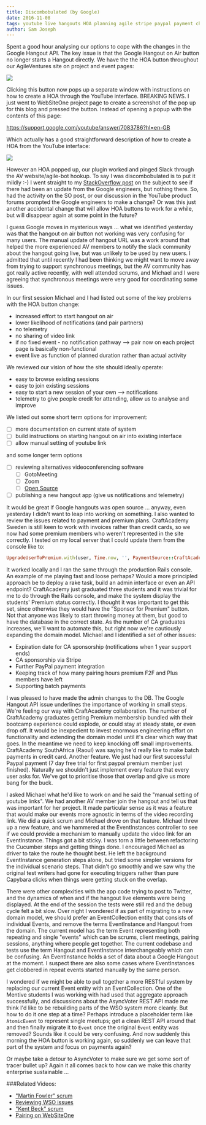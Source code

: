 ```yaml
---
title: Discombobulated (by Google)
date: 2016-11-08
tags: youtube live hangouts HOA planning agile stripe paypal payment charity domain driven design DDD
author: Sam Joseph
---
```



Spent a good hour analysing our options to cope with the changes in the Google Hangout API.  The key issue is that the Google Hangout on Air button no longer starts a Hangout directly.  We have the the HOA button throughout our AgileVentures site on project and event pages:

![](https://www.dropbox.com/s/5esltpqdq8y2abt/Screenshot%202016-11-08%2009.23.04.png?dl=1)

Clicking this button now pops up a separate window with instructions on how to create a HOA through the YouTube interface.  BREAKING NEWS.  I just went to WebSiteOne project page to create a screenshot of the pop up for this blog and pressed the button.  Instead of opening a popup with the contents of this page:

https://support.google.com/youtube/answer/7083786?hl=en-GB

Which actually has a good straightforward description of how to create a HOA from the YouTube interface:

![](https://www.dropbox.com/s/gudo78qqtfk04bp/Screenshot%202016-11-08%2009.31.13.png?dl=1) 

However an HOA popped up, our plugin worked and pinged Slack through the AV website/agile-bot hookup.  To say I was discombobulated is to put it mildly :-)  I went straight to my [StackOverflow post](http://stackoverflow.com/questions/40233393/start-a-hangout-on-air-button-for-youtube-livestreaming-api) on the subject to see if there had been an update from the Google engineers, but nothing there.  So, had the activity on the SO post, or our discussion in the YouTube product forums prompted the Google engineers to make a change?  Or was this just another accidental change that will allow HOA buttons to work for a while, but will disappear again at some point in the future?

I guess Google moves in mysterious ways ... what we identified yesterday was that the hangout on air button not working was very confusing for many users.  The manual update of hangout URL was a work around that helped the more experienced AV members to notify the slack community about the hangout going live, but was unlikely to be used by new users.  I admitted that until recently I had been thinking we might want to move away from trying to support synchronous meetings, but the AV community has got really active recently, with well attended scrums, and Michael and I were agreeing that synchronous meetings were very good for coordinating some issues.

In our first session Michael and I had listed out some of the key problems with the HOA button change:

 - increased effort to start hangout on air
 - lower likelihood of notifications (and pair partners)
 - no telemetry
 - no sharing of video link
 - if no fixed event - no notification pathway --> pair now on each project page is basically non-functional
 - event live as function of planned duration rather than actual activity

We reviewed our vision of how the site should ideally operate:

* easy to browse existing sessions
* easy to join existing sessions
* easy to start a new session of your own --> notifications
* telemetry to give people credit for attending, allow us to analyse and improve

We listed out some short term options for improvement:

* [ ] more documentation on current state of system 
* [ ] build instructions on starting hangout on air into existing interface
* [ ] allow manual setting of youtube link 

and some longer term options

* [ ] reviewing alternatives videoconferencing software
  - [ ] GotoMeeting
  - [ ] Zoom
  - [ ] [Open Source](https://elearningindustry.com/top-6-open-source-web-conferencing-software-tools-elearning-professionals)
* [ ] publishing a new hangout app (give us notifications and telemetry)

It would be great if Google hangouts was open source ... anyway, even yesterday I didn't want to leap into working on something.  I also wanted to review the issues related to payment and premium plans.  CraftAcademy Sweden is still keen to work with invoices rather than credit cards, so we now had some premium members who weren't represented in the site correctly.  I tested on my local server that I could update them from the console like to:

```rb
UpgradeUserToPremium.with(user, Time.now, '', PaymentSource::CraftAcademy)
```

It worked locally and I ran the same through the production Rails console.  An example of me playing fast and loose perhaps?  Would a more principled approach be to deploy a rake task, build an admin interface or even an API endpoint? CraftAcademy just graduated three students and it was trivial for me to do through the Rails console, and make the system display the students' Premium status correctly.  I thought it was important to get this set, since otherwise they would have the "Sponsor for Premium" button.  Not that anyone was likely to start throwing money at them, but good to have the database in the correct state.  As the number of CA graduates increases, we'll want to automate this, but right now we're cautiously expanding the domain model.  Michael and I identified a set of other issues:

* Expiration date for CA sponsorship (notifications when 1 year support ends)
* CA sponsorship via Stripe
* Further PayPal payment integration
* Keeping track of how many pairing hours premium F2F and Plus members have left
* Supporting batch payments

I was pleased to have made the admin changes to the DB.  The Google Hangout API issue underlines the importance of working in small steps.  We're feeling our way with CraftAcademy collaboration.  The number of CraftAcademy graduates getting Premium membership bundled with their bootcamp experience could explode, or could stay at steady state, or even drop off.   It would be inexpedient to invest enormous engineering effort on functionality and extending the domain model until it's clear which way that goes.  In the meantime we need to keep knocking off small improvements.  CraftAcademy SouthAfrica (Raoul) was saying he'd really like to make batch payments in credit card.  Another feature.  We just had our first successful Paypal payment (7 day free trial for first paypal premium member just finished).  Naturally we shouldn't just implement every feature that every user asks for.  We've got to prioritise those that overlap and give us more bang for the buck.

I asked Michael what he'd like to work on and he said the "manual setting of youtube links".  We had another AV member join the hangout and tell us that was important for her project.  It made particular sense as it was a feature that would make our events more agnostic in terms of the video recording link.  We did a quick scrum and Michael drove on that feature.  Michael threw up a new feature, and we hammered at the EventInstances controller to see if we could provide a mechanism to manually update the video link for an EventInstance.  Things got a bit sticky.  I was torn a little between refactoring the Cucumber steps and getting things done.  I encouraged Michael as driver to take the route he thought best.  He left the background EventInstance generation steps alone, but tried some simpler versions for the individual scenario steps.  That didn't go smoothly and we saw why the original test writers had gone for executing triggers rather than pure Capybara clicks when things were getting stuck on the overlap.

There were other complexities with the app code trying to post to Twitter, and the dynamics of when and if the hangout live elements were being displayed.  At the end of the session the tests were still red and the debug cycle felt a bit slow.  Over night I wondered if as part of migrating to a new domain model, we should prefer an EventCollection entity that consists of individual Events, and remove the terms EventInstance and Hangout from the domain.  The current model has the term Event representing both repeating and single "events" which can be scrums, client meetings, pairing sessions, anything where people get together.  The current codebase and tests use the term Hangout and EventInstance interchangeably which can be confusing.  An EventInstance holds a set of data about a Google Hangout at the moment.  I suspect there are also some cases where EventInstances get clobbered in repeat events started manually by the same person.  

I wondered if we might be able to pull together a more RESTful system by replacing our current Event entity with an EventCollection.  One of the Mentive students I was working with had used that aggregate approach successfully, and discussions about the AsyncVoter REST API made me think I'd like to be rebuilding parts of the WSO system more cleanly.  But how to do it one step at a time?  Perhaps introduce a placeholder term like `AtomicEvent` to represent single meetups; get a clean REST API around that and then finally migrate it to `Event` once the original `Event` entity was removed?  Sounds like it could be very confusing.  And now suddenly this morning the HOA button is working again, so suddenly we can leave that part of the system and focus on payments again?

Or maybe take a detour to AsyncVoter to make sure we get some sort of tracer bullet up?  Again it all comes back to how can we make this charity enterprise sustainable ...



###Related Videos:

* ["Martin Fowler" scrum](https://www.youtube.com/watch?v=Cuaol-FS9wM)
* [Reviewing WSO issues](https://www.youtube.com/watch?v=tSQztvcBQlY)
* ["Kent Beck" scrum](https://www.youtube.com/watch?v=Zp06E5u7neM)
* [Pairing on WebSiteOne](https://www.youtube.com/watch?v=eIc_bQxVUd8)

